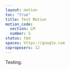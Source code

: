 ```yaml
---
layout: motion
toc: "true"
title: Test Motion
motion_code:
  section: LM
  number: 5
status: tbd
spaces: https://google.com
coproposers: 12
---
```

Testing.